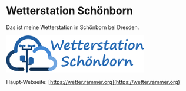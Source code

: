 # Wetterstation Schönborn
Das ist meine Wetterstation in Schönborn bei Dresden.

<img src=images/logo.svg alt=Logo height=100>

Haupt-Webseite: [https://wetter.rammer.org](https://wetter.rammer.org)
